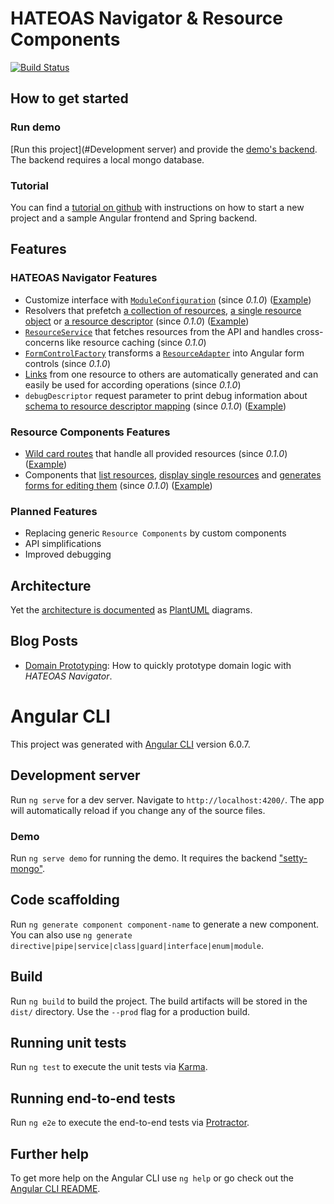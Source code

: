 # HATEOAS Navigator & Resource Components
[![Build Status](https://travis-ci.org/huberchrigu/hateoas-navigator.svg?branch=master)](https://travis-ci.org/huberchrigu/hateoas-navigator)

## How to get started
### Run demo
[Run this project](#Development server) and provide the [demo's backend](https://github.com/huberchrigu/setty-mongo). The backend requires a local mongo database.

### Tutorial
You can find a [tutorial on github](https://github.com/huberchrigu/hateoas-navigator-tutorial) with instructions on how to start a new project
and a sample Angular frontend and Spring backend.

## Features
### HATEOAS Navigator Features
* Customize interface with [`ModuleConfiguration`](libs/hateoas-navigator/src/lib/hal-navigator/config/module-configuration.ts) (since _0.1.0_) ([Example](projects/demo/src/app/app.module.ts))
* Resolvers that prefetch [a collection of resources](libs/hateoas-navigator/src/lib/hal-navigator/collection/collection-resolver.service.ts), [a single resource object](libs/hateoas-navigator/src/lib/hal-navigator/item/resource-object-resolver.service.ts) or
  [a resource descriptor](libs/hateoas-navigator/src/lib/hal-navigator/descriptor/resolver/resource-descriptor-resolver.service.ts) (since _0.1.0_) ([Example](libs/resource-components/src/lib/generic-routes.ts))
* [`ResourceService`](libs/hateoas-navigator/src/lib/hal-navigator/resource-services/resource.service.ts) that fetches resources from the API and handles cross-concerns like resource caching (since _0.1.0_)
* [`FormControlFactory`](libs/hateoas-navigator/src/lib/hal-navigator/form/form-control-factory.ts) transforms a [`ResourceAdapter`](libs/hateoas-navigator/src/lib/hal-navigator/hal-resource/json-resource-object-impl.ts) into Angular form controls (since _0.1.0_)
* [Links](libs/hateoas-navigator/src/lib/hal-navigator/link-object/resource-link.ts) from one resource to others are automatically generated and can easily be used for according operations (since _0.1.0_)
* `debugDescriptor` request parameter to print debug information about [schema to resource descriptor mapping](libs/hateoas-navigator/src/lib/hal-navigator/descriptor/combining/combining-descriptor-mapper.ts) (since _0.1.0_) ([Example](http://localhost:4200/persons?debugDescriptor=persons))

### Resource Components Features
* [Wild card routes](libs/resource-components/src/lib/generic-routes.ts) that handle all provided resources (since _0.1.0_) ([Example](projects/demo/src/app/app-routing/app-routing.module.ts))
* Components that [list resources](libs/resource-components/src/lib/resource-list/resource-list.component.ts), [display single resources](libs/resource-components/src/lib/resource-item/resource-item.component.ts) and [generates forms for editing them](libs/resource-components/src/lib/resource-form/resource-form.component.ts) (since _0.1.0_) ([Example](libs/resource-components/src/lib/generic-routes.ts))

### Planned Features
* Replacing generic `Resource Components` by custom components
* API simplifications
* Improved debugging

## Architecture

Yet the [architecture is documented](documentation) as [PlantUML](http://plantuml.com) diagrams.

## Blog Posts

* [Domain Prototyping](https://medium.com/sprang/domain-prototyping-9a5f09a14f6d): How to quickly prototype domain logic with _HATEOAS Navigator_.

# Angular CLI
This project was generated with [Angular CLI](https://github.com/angular/angular-cli) version 6.0.7.

## Development server

Run `ng serve` for a dev server. Navigate to `http://localhost:4200/`. The app will automatically reload if you change any of the source files.

### Demo
Run `ng serve demo` for running the demo. It requires the backend ["setty-mongo"](https://github.com/huberchrigu/setty-mongo).

## Code scaffolding

Run `ng generate component component-name` to generate a new component. You can also use `ng generate directive|pipe|service|class|guard|interface|enum|module`.

## Build

Run `ng build` to build the project. The build artifacts will be stored in the `dist/` directory. Use the `--prod` flag for a production build.

## Running unit tests

Run `ng test` to execute the unit tests via [Karma](https://karma-runner.github.io).

## Running end-to-end tests

Run `ng e2e` to execute the end-to-end tests via [Protractor](http://www.protractortest.org/).

## Further help

To get more help on the Angular CLI use `ng help` or go check out the [Angular CLI README](https://github.com/angular/angular-cli/blob/master/README.md).
